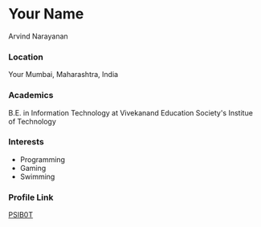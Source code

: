 # Your Name

Arvind Narayanan

### Location

Your Mumbai, Maharashtra, India

### Academics

B.E. in Information Technology at Vivekanand Education Society's Institue of Technology

### Interests

- Programming
- Gaming
- Swimming

### Profile Link

[PSIB0T](https://github.com/PSIB0T)